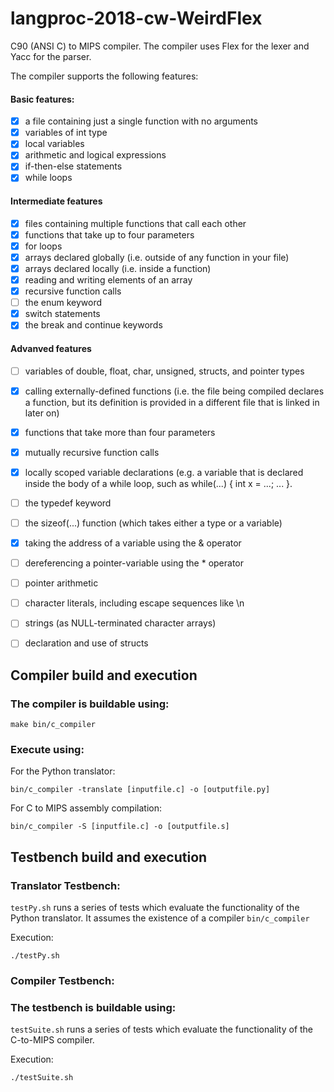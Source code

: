 # langproc-2018-cw-WeirdFlex

C90 (ANSI C) to MIPS compiler. The compiler uses Flex for the lexer and Yacc for the parser.

The compiler supports the following features:

#### Basic features:
- [x] a file containing just a single function with no arguments
- [x] variables of int type
- [x] local variables
- [x] arithmetic and logical expressions
- [x] if-then-else statements
- [x] while loops
#### Intermediate features
- [x] files containing multiple functions that call each other
- [x] functions that take up to four parameters
- [x] for loops
- [x] arrays declared globally (i.e. outside of any function in your file)
- [x] arrays declared locally (i.e. inside a function)
- [x] reading and writing elements of an array
- [x] recursive function calls
- [ ] the enum keyword
- [x] switch statements
- [x] the break and continue keywords
#### Advanved features
- [ ] variables of double, float, char, unsigned, structs, and pointer types
- [x] calling externally-defined functions (i.e. the file being compiled declares a function, but its definition is provided in a different file that is linked in later on)
- [x] functions that take more than four parameters
- [x] mutually recursive function calls
- [x] locally scoped variable declarations (e.g. a variable that is declared inside the body of a while loop, such as while(...) { int x = ...; ... }.
- [ ] the typedef keyword
- [ ] the sizeof(...) function (which takes either a type or a variable)
- [x] taking the address of a variable using the & operator
- [ ] dereferencing a pointer-variable using the * operator
- [ ] pointer arithmetic
- [ ] character literals, including escape sequences like \n
- [ ] strings (as NULL-terminated character arrays)
- [ ] declaration and use of structs


## Compiler build and execution ##

### The compiler is buildable using:
```
make bin/c_compiler
```
### Execute using:
For the Python translator:
```
bin/c_compiler -translate [inputfile.c] -o [outputfile.py]
```
For C to MIPS assembly compilation:
```
bin/c_compiler -S [inputfile.c] -o [outputfile.s]
```

## Testbench build and execution

### Translator Testbench:
`testPy.sh` runs a series of tests which evaluate the functionality of the Python translator. It assumes the existence of a compiler `bin/c_compiler`

Execution:
```
./testPy.sh
```

### Compiler Testbench:
### The testbench is buildable using:
`testSuite.sh` runs a series of tests which evaluate the functionality of the C-to-MIPS compiler.

Execution:
```
./testSuite.sh
```

